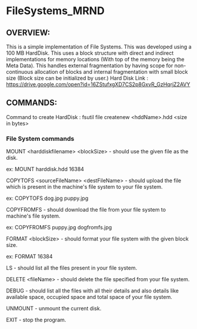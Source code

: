 # FileSystems_MRND

## OVERVIEW:

This is a simple implementation of File Systems. This was developed using a 100 MB HardDisk.  This uses a block structure with direct and indirect implementations for memory locations (With top of the memory being the Meta Data). This handles external fragmentation by having scope for non-continuous allocation of blocks and internal fragmentation with small block size (Block size can be initialized by user.)
Hard Disk Link : https://drive.google.com/open?id=16ZStufxgXD7CS2p8GxvR_GzHqrjZ2AVY

## COMMANDS:

Command to create HardDisk : fsutil file createnew \<hddName\>.hdd \<size in bytes\>
  
  ### File System commands
  

MOUNT \<harddiskfilename\> \<blockSize\> - should use the given file as the disk.

ex: MOUNT harddisk.hdd 16384

 

COPYTOFS \<sourceFileName\> \<destFileName\> - should upload the file which is present in the machine's file system to your file system.

ex: COPYTOFS dog.jpg puppy.jpg

 

COPYFROMFS <sourceFileName> <destFileName> - should download the file from your file system to machine's file system.

ex: COPYFROMFS puppy.jpg dogfromfs.jpg

 

FORMAT \<blockSize\> - should format your file system with the given block size.

ex: FORMAT 16384

 

LS - should list all the files present in your file system.

 

DELETE \<fileName\> - should delete the file specified from your file system.

 

DEBUG - should list all the files with all their details and also details like available space, occupied space and total space of your file system.

 

UNMOUNT - unmount the current disk.

 

EXIT - stop the program.
